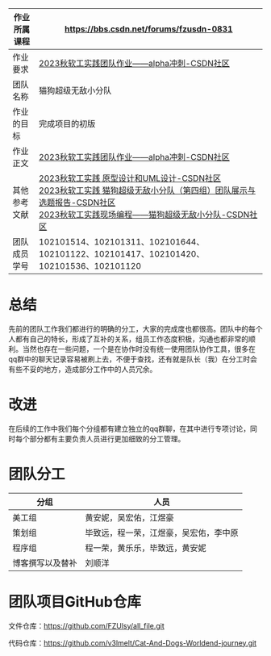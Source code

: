 | 作业所属课程 | <https://bbs.csdn.net/forums/fzusdn-0831>                    |
| ------------ | ------------------------------------------------------------ |
| 作业要求     | [2023秋软工实践团队作业——alpha冲刺-CSDN社区](https://bbs.csdn.net/topics/617519084) |
| 团队名称     | 猫狗超级无敌小分队                                           |
| 作业的目标   | 完成项目的初版                                               |
| 作业正文     | [2023秋软工实践团队作业——alpha冲刺-CSDN社区](https://bbs.csdn.net/topics/617519084) |
| 其他参考文献 | [2023秋软工实践 原型设计和UML设计-CSDN社区](https://bbs.csdn.net/topics/617514860)<br />[2023秋软工实践 猫狗超级无敌小分队（第四组）团队展示与选题报告-CSDN社区](https://bbs.csdn.net/topics/617461177)<br />[2023秋软工实践现场编程——猫狗超级无敌小分队-CSDN社区](https://bbs.csdn.net/topics/617518881) |
| 团队成员学号 | 102101514、102101311、102101644、102101122、102101417、102101420、102101536、102101120 |

# 总结

先前的团队工作我们都进行的明确的分工，大家的完成度也都很高。团队中的每个人都有自己的特长，形成了互补的关系，组员工作态度积极，沟通也都非常的顺利。当然也存在一些问题，一个是在协作时没有统一使用团队协作工具，很多在qq群中的聊天记录容易被刷上去，不便于查找，还有就是队长（我）在分工时会有些不妥的地方，造成部分工作中的人员冗余。

# 改进

在后续的工作中我们每个分组都有建立独立的qq群聊，在其中进行专项讨论，同时每个部分都有主要负责人员进行更加细致的分工管理。

# 团队分工

| 分组             | 人员                                   |
| ---------------- | -------------------------------------- |
| 美工组           | 黄安妮，吴宏佑，江煜豪                 |
| 策划组           | 毕致远，程一荣，江煜豪，吴宏佑，李中原 |
| 程序组           | 程一荣，黄乐乐，毕致远，黄安妮         |
| 博客撰写以及替补 | 刘顺洋                                 |

# 团队项目GitHub仓库

文件仓库：https://github.com/FZUlsy/all_file.git

代码仓库：https://github.com/v3lmelt/Cat-And-Dogs-Worldend-journey.git